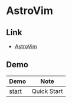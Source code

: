 

# AstroVim


## Link

* [AstroVim](https://github.com/kabinspace/AstroVim)


## Demo

| Demo | Note |
| --- | --- |
| [start](start) | Quick Start |
